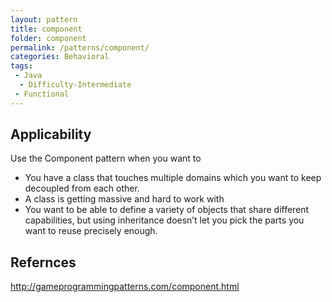 ```yaml
---
layout: pattern
title: component
folder: component
permalink: /patterns/component/
categories: Behavioral
tags:
 - Java
  - Difficulty-Intermediate
 - Functional
---
```



## Applicability
Use the Component pattern when you want to

* You have a class that touches multiple domains which you want to keep decoupled from each other.
* A class is getting massive and hard to work with
* You want to be able to define a variety of objects that share different capabilities, but using inheritance doesn’t let you pick the parts you want to reuse precisely enough.

## Refernces 
http://gameprogrammingpatterns.com/component.html